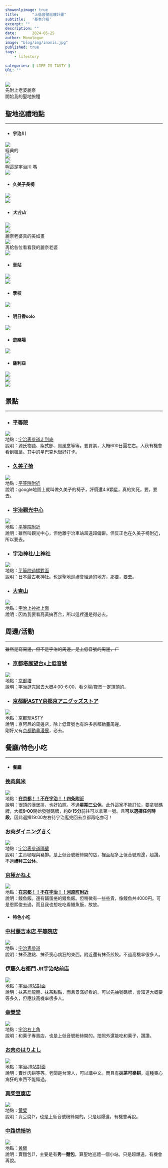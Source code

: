 ```yaml
---
showonlyimage: true
title:      "上低音號巡禮計畫"
subtitle:   '基本介紹'
excerpt: ""
description: ""
date:       2024-05-25
author: Monologue    
image: "blog/img/inanis.jpg"
published: true 
tags:
    - lifestory

categories: [ LIFE IS TASTY ]
URL: ""
---
```

![](/blog/ufo/麗奈老婆1.jpg)  
先附上老婆麗奈  
開始我的聖地旅程  
  
## 聖地巡禮地點
***

* #### 宇治川
![](/blog/ufo/宇治川1.jpg)  
經典的  
![](/blog/ufo/宇治川4.gif)  
![](/blog/ufo/宇治川5.gif)  
啊這是宇治川 嗎  
![](/blog/ufo/宇治川嗎.jpg)  
* #### 久美子長椅
![](/blog/ufo/宇治川2.jpg)  
![](/blog/ufo/久美子長椅.jpg)  
* ##### 大吉山
![](/blog/ufo/大吉山夜景2.gif)  
![](/blog/ufo/大吉山.jpg)  
麗奈老婆真的美如畫  
![](/blog/ufo/大吉山夜景3.gif)  
再給各位看看我的麗奈老婆  
![](/blog/ufo/麗奈老婆2.gif)  
* #### 車站
![](/blog/ufo/宇治車站京阪.jpg)  
![](/blog/ufo/宇治車站.gif)  
* #### 學校
![](/blog/ufo/校門口.jpg)  
* #### 明日香solo
![](/blog/ufo/黃香1.jpg)  
* #### 遊樂場
![](/blog/ufo/遊樂場.jpg)  
* #### 薩利亞
![](/blog/ufo/薩利亞1.jpg)  
![](/blog/ufo/薩利亞2.jpg)  
![](/blog/ufo/薩利亞3.jpg)  
## 景點
***
* ### [平等院](https://maps.app.goo.gl/Vn2sJaD6gnZ7VcCS9)  
![](https://onterrace.com/wp-content/uploads/20210727171045_15.jpg)  
地點：[宇治表參道走到底](https://maps.app.goo.gl/Vn2sJaD6gnZ7VcCS9)  
說明：源氏物語、紫式部、鳳凰堂等等。要買票，大概600日圓左右。入秋有機會看到楓葉。其中的[星巴克](https://maps.app.goo.gl/nSwTHNiFjuEoSXJw6)也很好打卡。  
  
* ### [久美子椅](https://maps.app.goo.gl/Nx8nVnQyZzV5Tf6J9)  
![](https://pbs.twimg.com/media/GQL5v3oa8AAKkT8.jpg:large)  
地點：[平等院附近](https://maps.app.goo.gl/Nx8nVnQyZzV5Tf6J9)  
說明：google地圖上就叫做久美子的椅子，評價還4.9顆星，真的笑死，要，要去。  

* ### [宇治觀光中心](https://maps.app.goo.gl/PdXMyqUChqjm4XiA7)  
![](https://lh3.googleusercontent.com/p/AF1QipNmXfH00V5pCQoWE-3bsVRk0PK0bQcjWV9NmL0K=s1360-w1360-h1020)  
地點：[平等院附近](https://maps.app.goo.gl/PdXMyqUChqjm4XiA7)  
說明：雖然叫觀光中心，但他離宇治車站超遠超偏僻。但反正也在久美子椅附近，所以要去。  

* ### [宇治神社/上神社](https://maps.app.goo.gl/maEjfraFQdjFdqMJ7)  
![](https://upload.wikimedia.org/wikipedia/commons/6/64/Uji-jinja%2C_haisho.jpg)  
地點：[平等院過橋對面](https://maps.app.goo.gl/maEjfraFQdjFdqMJ7)  
說明：日本最古老神社。也是聖地巡禮會經過的地方，那要，要去。
  
* ### [大吉山](https://maps.app.goo.gl/C5AzQ4YdFbRn2b7K7)  
![](https://poiend-pctr.c.yimg.jp/scB1-4nSfmnn-5z52DLqw2eftizZqGcb2wR64OpMY-V4ySv8DhlY1378qvUHEOduNmkWt7upZNeRG4EZQiAv1FjOpGEQ7RGJbeQf2nPT3EmHTwLqOkhK7z3OCsVBYGs67IFRWt8enyNwWu9atcmQ-Q==)  
地點：[宇治上神社上面](https://maps.app.goo.gl/C5AzQ4YdFbRn2b7K7)  
說明：因為我要看高黃搞百合，所以這裡還是得必去。  

## 周邊/活動
***
~~雖然是寫周邊，但不是宇治的周邊，是上低音號的周邊，ㄏ~~
* ### [京都塔展望台x上低音號](https://www.kyoto-tower.jp/event/sound3/)
![](https://pbs.twimg.com/media/F8Jnr58bAAAOad2.jpg)  
地點：[京都塔](https://maps.app.goo.gl/3CFm6cNmPsyHqgh9A)  
說明：宇治逛完回去大概4:00-6:00，看夕陽/夜景一定頂頂的。  
  
* ### [京都駅ASTY京都京アニグッズストア](https://twitter.com/astykyoto_kags)  
![](https://i.imgur.com/nKCJuDz.jpeg)  
地點：[京都駅ASTY](https://maps.app.goo.gl/b1Qpn8fkbbZHXwD57)  
說明：京阿尼的周邊店，除上低音號也有許多京都動畫周邊。  
剛好又有[京都動畫漫展](https://www.kyotoanimation.co.jp/event/kyoani-anime-exhibition/)，必去。  
## 餐廳/特色小吃
***
* #### 餐廳
### [挽肉與米](https://www.hikinikutocome.com/kyoto/)  
![](https://d1grca2t3zpuug.cloudfront.net/2023/06/hikinikutokometaipei01.jpg)  
地點：[**在京都！！不在宇治！！四条附近**](https://maps.app.goo.gl/rqVru6Nudc4e6jGz8)  
說明：很頂的漢堡排，也好拍照。不過**星期三公休**。此外這家不能訂位，要拿號碼牌，大概**9:00**開始發號碼牌，約**8:15分**前往可以拿第一號。且**可以選擇任何時段**，因此選擇19:00左右待宇治逛完回去京都再吃亦可！  

### [お肉ダイニングきく](https://x.com/gbkv30mw16gw0ak?s=21&t=7e85d5wjBDA1dU-brQcyww)
![](https://pbs.twimg.com/media/Eyaw2M1VoAEZ5ef?format=jpg&name=large)  
地點：[宇治表參道隔壁](https://maps.app.goo.gl/qrpzbUe5KjMcGDQ8A)  
說明：主賣咖哩與豬排。是上低音號粉絲開的店，裡面超多上低音號周邊，超讚。不過**禮拜三公休**。  
  
### [京極かねよ](https://maps.app.goo.gl/i47rZ1ErPuyuZWtQ7)  
![](https://hello-iroha.com/cms/wp-content/uploads/2019/05/0_kaneyo_eel-1024x724.jpg)  
地點：[**在京都！！不在宇治！！河原町附近**](https://maps.app.goo.gl/i47rZ1ErPuyuZWtQ7)  
說明：鰻魚飯。還有鋪蛋捲的鰻魚飯。但稍微有一些些貴，像鰻魚丼4000円。可是恩熙俊去過，而且我也想吃吃看鰻魚飯，故放。  

* #### 特色小吃
  
### [中村藤吉本店 平等院店](https://maps.app.goo.gl/N7eqe6PnMMovgUh3A)
![](https://tokichi.jp/cdn/shop/files/byodoin_top_202305_1.jpg?v=1685411284&width=3840)  
地點：[宇治表參道](https://maps.app.goo.gl/N7eqe6PnMMovgUh3A)  
說明：抹茶甜點、抹茶喪心病狂的東西。附近還有抹茶煎餃。不過高機率很多人。  
  
### [伊藤久右衛門 JR宇治站前店](https://maps.app.goo.gl/NAVWg3UGzXujA3FH7)
![](https://info.travel-kansai.com/traditionalc/wp-content/uploads/sites/3/2023/06/47-3-1-1024x683.webp)  
地點：[宇治JR站對面](https://maps.app.goo.gl/NAVWg3UGzXujA3FH7)  
說明：抹茶烏龍麵、抹茶甜點，而且景滿好看的。可以先抽號碼牌，會知道大概要等多久，但應該高機率很多人。
  
### [幸榮堂](https://x.com/gbkv30mw16gw0ak?s=21&t=7e85d5wjBDA1dU-brQcyww)
![](https://pbs.twimg.com/media/F6wqpXsbMAAUV5b?format=jpg&name=4096x4096)  
地點：[宇治右上角](https://maps.app.goo.gl/RH8K2mraCt88MiGEA)  
說明：和菓子專賣店，也是上低音號粉絲開的。拍照外還能吃和菓子，讚讚。  
  
### [お肉のはりよし](https://maps.app.goo.gl/sc5J1ciEgEt8x6X28)  
![](https://lh3.googleusercontent.com/p/AF1QipPzW7lb64Ba33mtggjs4dVgMIU97vIckB_dTU_r=s1360-w1360-h1020)  
地點：[宇治JR站對面](https://maps.app.goo.gl/sc5J1ciEgEt8x6X28)  
說明：賣炸肉餅等等。老闆是台灣人，可以講中文。而且有**抹茶可樂餅**，這種喪心病狂的東西不能錯過。
  
### [真柴豆腐店](https://maps.app.goo.gl/AMb3wAjknZLVZB1H6)
![](https://imgur.com/WghDxey.jpg)  
地點：[黄檗](https://maps.app.goo.gl/AMb3wAjknZLVZB1H6)  
說明：賣豆腐(?，也是上低音號粉絲開的。只是超爆遠，有機會再說。  
  
### [中路烘焙坊](https://maps.app.goo.gl/56DgwUXZfs9vrUUE6)
![](https://lh3.googleusercontent.com/p/AF1QipOMS5mZ5jfKBlQ-VF7_zpKtW3UAuimD8Vb_h0DR=s1360-w1360-h1020)  
地點：[黄檗](https://maps.app.goo.gl/56DgwUXZfs9vrUUE6)  
說明：賣麵包(?，主要是有**秀一麵包**，算聖地巡禮一個小站。只是超爆遠，有機會再說。  
  

<!--more-->
